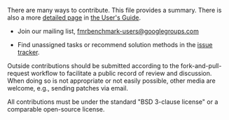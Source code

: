 There are many ways to contribute. This file provides a summary. There is also a
more [detailed page](http://fmrbenchmark.readthedocs.org/en/latest/contributing.html)
in [the User's Guide](http://docs.fmrchallenge.org).

* Join our mailing list, [fmrbenchmark-users@googlegroups.com](https://groups.google.com/forum/#!forum/fmrbenchmark-users)

* Find unassigned tasks or recommend solution methods in the
  [issue tracker](https://github.com/fmrchallenge/fmrbenchmark/issues).

Outside contributions should be submitted according to the fork-and-pull-request
workflow to facilitate a public record of review and discussion.  When doing so
is not appropriate or not easily possible, other media are welcome, e.g.,
sending patches via email.

All contributions must be under the standard "BSD 3-clause license" or a
comparable open-source license.
